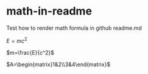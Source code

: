 # math-in-readme
Test how to render math formula in github readme.md

$E=mc^2$

$m=\frac{E}{c^2}$

$A=\begin{matrix}1&2\\3&4\end{matrix}$
